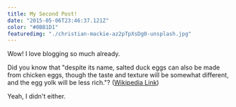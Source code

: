 ```yaml
---
title: My Second Post!
date: "2015-05-06T23:46:37.121Z"
color: "#0BB1D1"
featuredimg: "./christian-mackie-az2pTpXsDg0-unsplash.jpg"
---
```


Wow! I love blogging so much already.

Did you know that "despite its name, salted duck eggs can also be made from
chicken eggs, though the taste and texture will be somewhat different, and the
egg yolk will be less rich."?
([Wikipedia Link](http://en.wikipedia.org/wiki/Salted_duck_egg))

Yeah, I didn't either.
